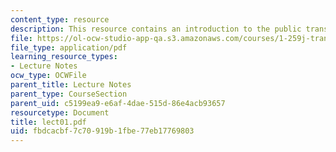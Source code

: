 ```yaml
---
content_type: resource
description: This resource contains an introduction to the public transportation.
file: https://ol-ocw-studio-app-qa.s3.amazonaws.com/courses/1-259j-transit-management-fall-2006/fbdcacbf7c70919b1fbe77eb17769803_lect01.pdf
file_type: application/pdf
learning_resource_types:
- Lecture Notes
ocw_type: OCWFile
parent_title: Lecture Notes
parent_type: CourseSection
parent_uid: c5199ea9-e6af-4dae-515d-86e4acb93657
resourcetype: Document
title: lect01.pdf
uid: fbdcacbf-7c70-919b-1fbe-77eb17769803
---
```

